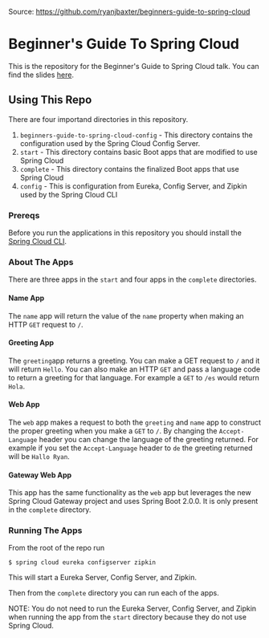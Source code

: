 Source: https://github.com/ryanjbaxter/beginners-guide-to-spring-cloud

# Beginner's Guide To Spring Cloud

This is the repository for the Beginner's Guide to Spring Cloud talk.  You can find the slides [here](https://speakerdeck.com/ryanjbaxter/beginners-guide-to-spring-cloud-1).

## Using This Repo

There are four importand directories in this repository.

1. `beginners-guide-to-spring-cloud-config` - This directory contains the configuration used by the Spring Cloud Config Server.
2. `start` - This directory contains basic Boot apps that are modified to use Spring Cloud
3. `complete` - This directory contains the finalized Boot apps that use Spring Cloud
4.  `config` - This is configuration from Eureka, Config Server, and Zipkin used by the Spring Cloud CLI 

### Prereqs

Before you run the applications in this repository you should install the [Spring Cloud CLI](https://cloud.spring.io/spring-cloud-cli/).

### About The Apps

There are three apps in the `start` and four apps in the `complete` directories.  

#### Name App
The `name` app will return the value of the `name` property when making an HTTP `GET` request to `/`.

#### Greeting App
The `greeting`app returns a greeting.  You can make a GET request to `/` and it will return `Hello`.  You can also make an HTTP `GET`
and pass a language code to return a greeting for that language.  For example a `GET` to `/es` would return `Hola`.

#### Web App
The `web` app makes a request to both the `greeting` and `name` app to construct the proper greeting when you make a `GET` to `/`.
By changing the `Accept-Language` header you can change the language of the greeting returned.  For example if you set the `Accept-Language` header to `de` the greeting returned will be `Hallo Ryan`.

#### Gateway Web App
This app has the same functionality as the `web` app but leverages the new Spring Cloud Gateway project and uses Spring Boot 2.0.0.
It is only present in the `complete` directory.

### Running The Apps

From the root of the repo run
```
$ spring cloud eureka configserver zipkin
```

This will start a Eureka Server, Config Server, and Zipkin.

Then from the `complete` directory you can run each of the apps.

NOTE: You do not need to run the Eureka Server, Config Server, and Zipkin when running the app from the `start` directory because
they do not use Spring Cloud.
